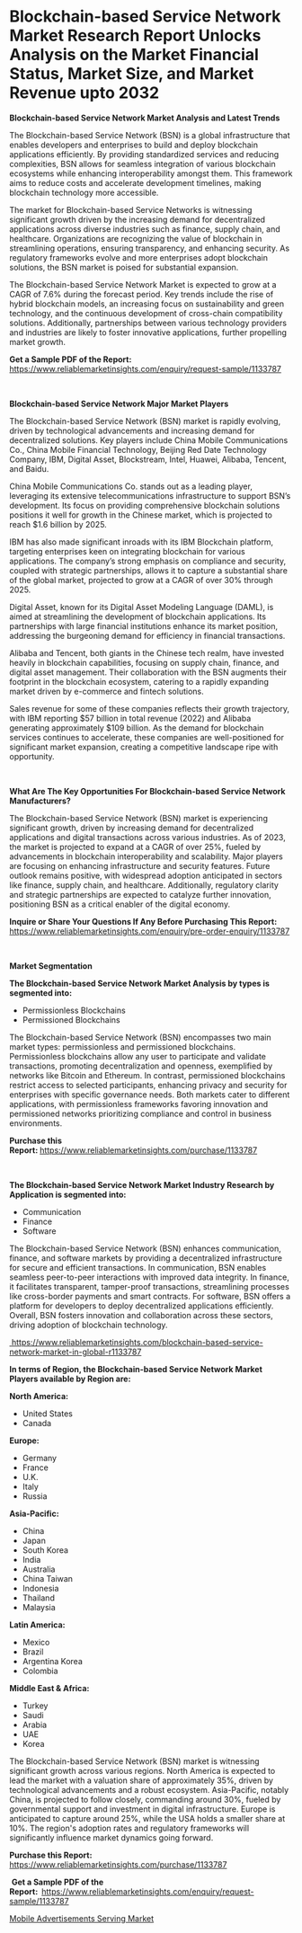 <p><h1>Blockchain-based Service Network Market Research Report Unlocks Analysis on the Market Financial Status, Market Size, and Market Revenue upto 2032</h1></p><p><strong>Blockchain-based Service Network Market Analysis and Latest Trends</strong></p>
<p><p>The Blockchain-based Service Network (BSN) is a global infrastructure that enables developers and enterprises to build and deploy blockchain applications efficiently. By providing standardized services and reducing complexities, BSN allows for seamless integration of various blockchain ecosystems while enhancing interoperability amongst them. This framework aims to reduce costs and accelerate development timelines, making blockchain technology more accessible.</p><p>The market for Blockchain-based Service Networks is witnessing significant growth driven by the increasing demand for decentralized applications across diverse industries such as finance, supply chain, and healthcare. Organizations are recognizing the value of blockchain in streamlining operations, ensuring transparency, and enhancing security. As regulatory frameworks evolve and more enterprises adopt blockchain solutions, the BSN market is poised for substantial expansion.</p><p>The Blockchain-based Service Network Market is expected to grow at a CAGR of 7.6% during the forecast period. Key trends include the rise of hybrid blockchain models, an increasing focus on sustainability and green technology, and the continuous development of cross-chain compatibility solutions. Additionally, partnerships between various technology providers and industries are likely to foster innovative applications, further propelling market growth.</p></p>
<p><strong>Get a Sample PDF of the Report:&nbsp;</strong> <a href="https://www.reliablemarketinsights.com/enquiry/request-sample/1133787?utm_campaign=3062&utm_medium=2&utm_source=Github&utm_content=ia&utm_term=25032025&utm_id=blockchain-based-service-network">https://www.reliablemarketinsights.com/enquiry/request-sample/1133787</a></p>
<p>&nbsp;</p>
<p><strong>Blockchain-based Service Network Major Market Players</strong></p>
<p><p>The Blockchain-based Service Network (BSN) market is rapidly evolving, driven by technological advancements and increasing demand for decentralized solutions. Key players include China Mobile Communications Co., China Mobile Financial Technology, Beijing Red Date Technology Company, IBM, Digital Asset, Blockstream, Intel, Huawei, Alibaba, Tencent, and Baidu.</p><p>China Mobile Communications Co. stands out as a leading player, leveraging its extensive telecommunications infrastructure to support BSN’s development. Its focus on providing comprehensive blockchain solutions positions it well for growth in the Chinese market, which is projected to reach $1.6 billion by 2025.</p><p>IBM has also made significant inroads with its IBM Blockchain platform, targeting enterprises keen on integrating blockchain for various applications. The company’s strong emphasis on compliance and security, coupled with strategic partnerships, allows it to capture a substantial share of the global market, projected to grow at a CAGR of over 30% through 2025.</p><p>Digital Asset, known for its Digital Asset Modeling Language (DAML), is aimed at streamlining the development of blockchain applications. Its partnerships with large financial institutions enhance its market position, addressing the burgeoning demand for efficiency in financial transactions.</p><p>Alibaba and Tencent, both giants in the Chinese tech realm, have invested heavily in blockchain capabilities, focusing on supply chain, finance, and digital asset management. Their collaboration with the BSN augments their footprint in the blockchain ecosystem, catering to a rapidly expanding market driven by e-commerce and fintech solutions.</p><p>Sales revenue for some of these companies reflects their growth trajectory, with IBM reporting $57 billion in total revenue (2022) and Alibaba generating approximately $109 billion. As the demand for blockchain services continues to accelerate, these companies are well-positioned for significant market expansion, creating a competitive landscape ripe with opportunity.</p></p>
<p>&nbsp;</p>
<p><strong>What Are The Key Opportunities For Blockchain-based Service Network Manufacturers?</strong></p>
<p><p>The Blockchain-based Service Network (BSN) market is experiencing significant growth, driven by increasing demand for decentralized applications and digital transactions across various industries. As of 2023, the market is projected to expand at a CAGR of over 25%, fueled by advancements in blockchain interoperability and scalability. Major players are focusing on enhancing infrastructure and security features. Future outlook remains positive, with widespread adoption anticipated in sectors like finance, supply chain, and healthcare. Additionally, regulatory clarity and strategic partnerships are expected to catalyze further innovation, positioning BSN as a critical enabler of the digital economy.</p></p>
<p><strong>Inquire or Share Your Questions If Any Before Purchasing This Report:</strong> <a href="https://www.reliablemarketinsights.com/enquiry/pre-order-enquiry/1133787?utm_campaign=3062&utm_medium=2&utm_source=Github&utm_content=ia&utm_term=25032025&utm_id=blockchain-based-service-network">https://www.reliablemarketinsights.com/enquiry/pre-order-enquiry/1133787</a></p>
<p>&nbsp;</p>
<p><strong>Market Segmentation</strong></p>
<p><strong>The Blockchain-based Service Network Market Analysis by types is segmented into:</strong></p>
<p><ul><li>Permissionless Blockchains</li><li>Permissioned Blockchains</li></ul></p>
<p><p>The Blockchain-based Service Network (BSN) encompasses two main market types: permissionless and permissioned blockchains. Permissionless blockchains allow any user to participate and validate transactions, promoting decentralization and openness, exemplified by networks like Bitcoin and Ethereum. In contrast, permissioned blockchains restrict access to selected participants, enhancing privacy and security for enterprises with specific governance needs. Both markets cater to different applications, with permissionless frameworks favoring innovation and permissioned networks prioritizing compliance and control in business environments.</p></p>
<p><strong>Purchase this Report:&nbsp;</strong><a href="https://www.reliablemarketinsights.com/purchase/1133787?utm_campaign=3062&utm_medium=2&utm_source=Github&utm_content=ia&utm_term=25032025&utm_id=blockchain-based-service-network">https://www.reliablemarketinsights.com/purchase/1133787</a></p>
<p>&nbsp;</p>
<p><strong>The Blockchain-based Service Network Market Industry Research by Application is segmented into:</strong></p>
<p><ul><li>Communication</li><li>Finance</li><li>Software</li></ul></p>
<p><p>The Blockchain-based Service Network (BSN) enhances communication, finance, and software markets by providing a decentralized infrastructure for secure and efficient transactions. In communication, BSN enables seamless peer-to-peer interactions with improved data integrity. In finance, it facilitates transparent, tamper-proof transactions, streamlining processes like cross-border payments and smart contracts. For software, BSN offers a platform for developers to deploy decentralized applications efficiently. Overall, BSN fosters innovation and collaboration across these sectors, driving adoption of blockchain technology.</p></p>
<p><a href="https://www.reliablemarketinsights.com/blockchain-based-service-network-market-in-global-r1133787?utm_campaign=3062&utm_medium=2&utm_source=Github&utm_content=ia&utm_term=25032025&utm_id=blockchain-based-service-network">&nbsp;https://www.reliablemarketinsights.com/blockchain-based-service-network-market-in-global-r1133787</a></p>
<p><strong>In terms of Region, the Blockchain-based Service Network Market Players available by Region are:</strong></p>
<p>
    <p> <strong> North America: </strong>
        <ul>
            <li>United States</li>
            <li>Canada</li>
        </ul>
        </p> 
    <p> <strong> Europe: </strong>
        <ul>
            <li>Germany</li>
            <li>France</li>
            <li>U.K.</li>
            <li>Italy</li>
            <li>Russia</li>
        </ul>
        </p> 
    <p> <strong> Asia-Pacific: </strong>
        <ul>
            <li>China</li>
            <li>Japan</li>
            <li>South Korea</li>
            <li>India</li>
            <li>Australia</li>
            <li>China Taiwan</li>
            <li>Indonesia</li>
            <li>Thailand</li>
            <li>Malaysia</li>
        </ul>
        </p> 
    <p> <strong> Latin America: </strong>
        <ul>
            <li>Mexico</li>
            <li>Brazil</li>
            <li>Argentina Korea</li>
            <li>Colombia</li>
        </ul>
        </p> 
    <p> <strong> Middle East & Africa: </strong>
        <ul>
            <li>Turkey</li>
            <li>Saudi</li>
            <li>Arabia</li>
            <li>UAE</li>
            <li>Korea</li>
        </ul>
    </p>
    </p>
<p><p>The Blockchain-based Service Network (BSN) market is witnessing significant growth across various regions. North America is expected to lead the market with a valuation share of approximately 35%, driven by technological advancements and a robust ecosystem. Asia-Pacific, notably China, is projected to follow closely, commanding around 30%, fueled by governmental support and investment in digital infrastructure. Europe is anticipated to capture around 25%, while the USA holds a smaller share at 10%. The region's adoption rates and regulatory frameworks will significantly influence market dynamics going forward.</p></p>
<p><strong>Purchase this Report: </strong><a href="https://www.reliablemarketinsights.com/purchase/1133787?utm_campaign=3062&utm_medium=2&utm_source=Github&utm_content=ia&utm_term=25032025&utm_id=blockchain-based-service-network">https://www.reliablemarketinsights.com/purchase/1133787</a></p>
<p>&nbsp;<strong>Get a Sample PDF of the Report:&nbsp;&nbsp;</strong><a href="https://www.reliablemarketinsights.com/enquiry/request-sample/1133787?utm_campaign=3062&utm_medium=2&utm_source=Github&utm_content=ia&utm_term=25032025&utm_id=blockchain-based-service-network">https://www.reliablemarketinsights.com/enquiry/request-sample/1133787</a></p>
<p><strong></strong></p>
<p><p><a href="https://github.com/xalatieusope/Market-Research-Report-List-1/blob/main/mobile-advertisements-serving-market.md?utm_campaign=3062&utm_medium=2&utm_source=Github&utm_content=ia&utm_term=25032025&utm_id=blockchain-based-service-network">Mobile Advertisements Serving Market</a></p></p>